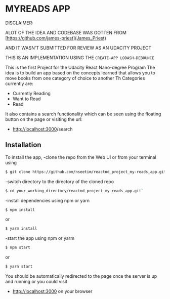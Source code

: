 # MYREADS APP
DISCLAIMER: 


ALOT OF THE IDEA AND CODEBASE WAS GOTTEN FROM [https://github.com/james-priest](James_Priest)

 
AND IT WASN'T SUBMITTED FOR REVIEW AS AN UDACITY PROJECT



THIS IS AN IMPLEMENTATION USING THE ```CREATE-APP LODASH-DEBOUNCE```




This is the first Project for the Udacity React Nano-degree Program
The idea is to build an app based on the concepts learned that allows you to move books from one category of choice to another
Th Categories currently are:

- Currently Reading
- Want to Read
- Read

It also contains a search functionality which can be seen using the floating button on the page 
or visiting the url:
- [http://localhost:3000](http://localhost:3000)/search

## Installation

To install the app, 
-clone the repo from the Web UI or from your terminal using 
```bash
$ git clone https://github.com/nseetim/reactnd_project_my-reads_app.git`
```
-switch directory to the directory of the cloned repo

```bash
$ cd your_working_directory/reactnd_project_my-reads_app.git`
```
-install dependencies using npm or yarn

```bash
$ npm install
```
or
```bash
$ yarm install
```
-start the app using npm or yarm

```bash
$ npm start
```
or
```bash
$ yarn start
```

You should be automatically redirected to the page once the server is up and running or you could visit 
- [http://localhost:3000](http://localhost:3000)  on your browser
